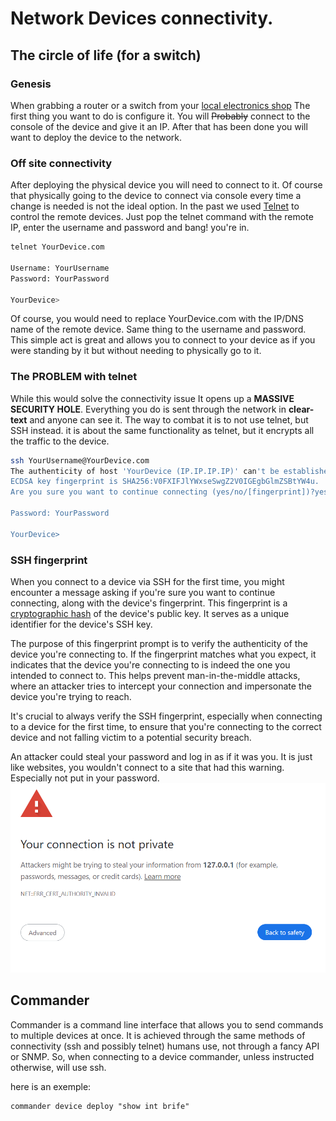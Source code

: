 # Network Devices connectivity.
## The circle of life (for a switch)

### Genesis

When grabbing a router or a switch from your [local electronics shop](https://www.google.com/search?q=local+electronics+store) The first thing you want to do is configure it.
You will ~~Probably~~ connect to the console of the device and give it an IP.
After that has been done you will want to deploy the device to the network.

### Off site connectivity

After deploying the physical device you will need to connect to it. 
Of course that physically going to the device to connect via console every time a change is needed is not the ideal option.
In the past we used [Telnet](https://www.wikipedia.org/wiki/Telnet) to control the remote devices.
Just pop the telnet command with the remote IP, enter the username and password and bang! you're in.
```bash
telnet YourDevice.com

Username: YourUsername
Password: YourPassword

YourDevice>
```
Of course, you would need to replace YourDevice.com with the IP/DNS name of the remote device. Same thing to the username and password.
This simple act is great and allows you to connect to your device as if you were standing by it but without needing to physically go to it.

### The PROBLEM with telnet

While this would solve the connectivity issue It opens up a **MASSIVE SECURITY HOLE**.
Everything you do is sent through the network in **clear-text** and anyone can see it.
The way to combat it is to not use telnet, but SSH instead.
it is about the same functionality as telnet, but it encrypts all the traffic to the device.

```bash
ssh YourUsername@YourDevice.com
The authenticity of host 'YourDevice (IP.IP.IP.IP)' can't be established.
ECDSA key fingerprint is SHA256:V0FXIFJlYWxseSwgZ2V0IGEgbGlmZSBtYW4u.
Are you sure you want to continue connecting (yes/no/[fingerprint])?yes

Password: YourPassword

YourDevice>
```

### SSH fingerprint

When you connect to a device via SSH for the first time, you might encounter a message asking if you're sure you want to continue connecting, along with the device's fingerprint.
This fingerprint is a [cryptographic hash](https://www.wikipedia.org/wiki/Cryptographic_hash_function) of the device's public key.
It serves as a unique identifier for the device's SSH key.

The purpose of this fingerprint prompt is to verify the authenticity of the device you're connecting to.
If the fingerprint matches what you expect, it indicates that the device you're connecting to is indeed the one you intended to connect to.
This helps prevent man-in-the-middle attacks, where an attacker tries to intercept your connection and impersonate the device you're trying to reach.

It's crucial to always verify the SSH fingerprint, especially when connecting to a device for the first time, to ensure that you're connecting to the correct device and not falling victim to a potential security breach.

An attacker could steal your password and log in as if it was you. 
It is just like websites, you wouldn't connect to a site that had this warning. 
Especially not put in your password.
![certificate error](img.png)

## Commander

Commander is a command line interface that allows you to send commands to multiple devices at once.
It is achieved through the same methods of connectivity (ssh and possibly telnet) humans use, not through a fancy API or SNMP.
So, when connecting to a device commander, unless instructed otherwise, will use ssh.

here is an exemple:
```commandline
commander device deploy "show int brife"


```
